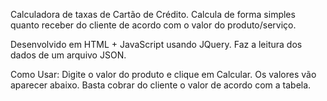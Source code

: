 Calculadora de taxas de Cartão de Crédito. Calcula de forma simples quanto receber do cliente de acordo com o valor do produto/serviço.

Desenvolvido em HTML + JavaScript usando JQuery. Faz a leitura dos dados de um arquivo JSON.

Como Usar: Digite o valor do produto e clique em Calcular. Os valores vão aparecer abaixo. Basta cobrar do cliente o valor de acordo com a tabela.
